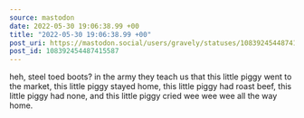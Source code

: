 ```yaml
---
source: mastodon
date: 2022-05-30 19:06:38.99 +00
title: "2022-05-30 19:06:38.99 +00"
post_uri: https://mastodon.social/users/gravely/statuses/108392454487415587
post_id: 108392454487415587
---
```

heh, steel toed boots? in the army they teach us that this little piggy went to the market, this little piggy stayed home, this little piggy had roast beef, this little piggy had none, and this little piggy cried wee wee wee all the way home.


